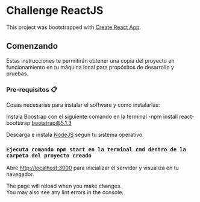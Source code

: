 # Challenge ReactJS

This project was bootstrapped with [Create React App](https://github.com/facebook/create-react-app).

## Comenzando

Estas instrucciones te permitirán obtener una copia del proyecto en funcionamiento en tu máquina local para propósitos de desarrollo y pruebas.

### Pre-requisitos 📋

Cosas necesarias para instalar el software y como instalarlas:

Instala Boostrap con el siguiente comando en la terminal
     -npm install react-bootstrap bootstrap@5.1.3

Descarga e instala [NodeJS](https://nodejs.org/en/download) segun tu sistema operativo


### `Ejecuta comando npm start en la terminal cmd dentro de la carpeta del proyecto creado`

Abre [http://localhost:3000](http://localhost:3000) para inicializar el servidor y visualiza en tu navegador.

The page will reload when you make changes.\
You may also see any lint errors in the console.

